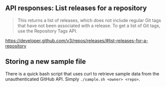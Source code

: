 ## API responses: List releases for a repository

> This returns a list of releases, which does not include regular Git tags that have not been associated with a release. To get a list of Git tags, use the Repository Tags API.

https://developer.github.com/v3/repos/releases/#list-releases-for-a-repository


## Storing a new sample file

There is a quick bash script that uses curl to retrieve sample data from the unauthenticated GitHub API. Simply `./sample.sh <owner> <repo>`.
